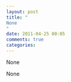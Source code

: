```yaml
---
layout: post
title: "
None
"
date: 2011-04-25 00:05
comments: true
categories: 
---
```


None


None

